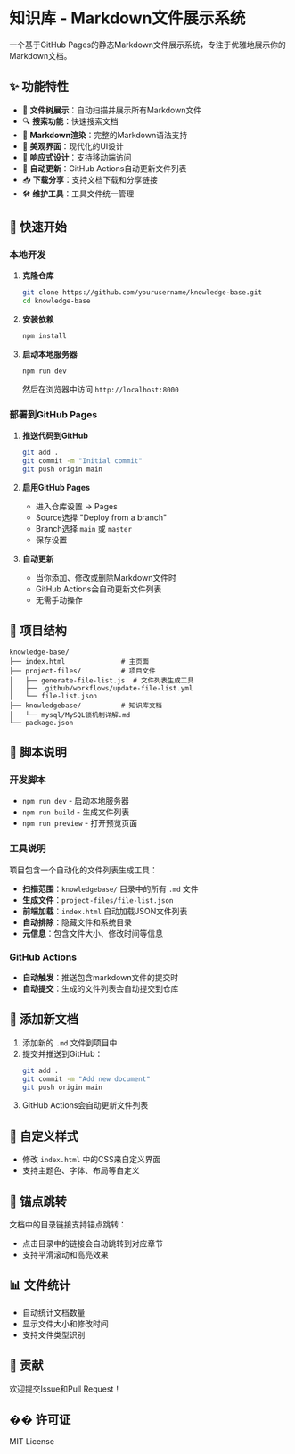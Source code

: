 # 知识库 - Markdown文件展示系统

一个基于GitHub Pages的静态Markdown文件展示系统，专注于优雅地展示你的Markdown文档。

## ✨ 功能特性

- 📁 **文件树展示**：自动扫描并展示所有Markdown文件
- 🔍 **搜索功能**：快速搜索文档
- 📖 **Markdown渲染**：完整的Markdown语法支持
- 🎨 **美观界面**：现代化的UI设计
- 📱 **响应式设计**：支持移动端访问
- 🔄 **自动更新**：GitHub Actions自动更新文件列表
- 📥 **下载分享**：支持文档下载和分享链接
- 🛠️ **维护工具**：工具文件统一管理

## 🚀 快速开始

### 本地开发

1. **克隆仓库**
   ```bash
   git clone https://github.com/yourusername/knowledge-base.git
   cd knowledge-base
   ```

2. **安装依赖**
   ```bash
   npm install
   ```

3. **启动本地服务器**
   ```bash
   npm run dev
   ```
   然后在浏览器中访问 `http://localhost:8000`

### 部署到GitHub Pages

1. **推送代码到GitHub**
   ```bash
   git add .
   git commit -m "Initial commit"
   git push origin main
   ```

2. **启用GitHub Pages**
   - 进入仓库设置 → Pages
   - Source选择 "Deploy from a branch"
   - Branch选择 `main` 或 `master`
   - 保存设置

3. **自动更新**
   - 当你添加、修改或删除Markdown文件时
   - GitHub Actions会自动更新文件列表
   - 无需手动操作

## 📁 项目结构

```
knowledge-base/
├── index.html              # 主页面
├── project-files/          # 项目文件
│   ├── generate-file-list.js  # 文件列表生成工具
│   ├── .github/workflows/update-file-list.yml
│   └── file-list.json
├── knowledgebase/          # 知识库文档
│   └── mysql/MySQL锁机制详解.md
└── package.json
```

## 🔧 脚本说明

### 开发脚本

- `npm run dev` - 启动本地服务器
- `npm run build` - 生成文件列表
- `npm run preview` - 打开预览页面

### 工具说明

项目包含一个自动化的文件列表生成工具：

- **扫描范围**：`knowledgebase/` 目录中的所有 `.md` 文件
- **生成文件**：`project-files/file-list.json`
- **前端加载**：`index.html` 自动加载JSON文件列表
- **自动排除**：隐藏文件和系统目录
- **元信息**：包含文件大小、修改时间等信息

### GitHub Actions

- **自动触发**：推送包含markdown文件的提交时
- **自动提交**：生成的文件列表会自动提交到仓库

## 📝 添加新文档

1. 添加新的 `.md` 文件到项目中
2. 提交并推送到GitHub：
   ```bash
   git add .
   git commit -m "Add new document"
   git push origin main
   ```
3. GitHub Actions会自动更新文件列表

## 🎨 自定义样式

- 修改 `index.html` 中的CSS来自定义界面
- 支持主题色、字体、布局等自定义

## 🔗 锚点跳转

文档中的目录链接支持锚点跳转：
- 点击目录中的链接会自动跳转到对应章节
- 支持平滑滚动和高亮效果

## 📊 文件统计

- 自动统计文档数量
- 显示文件大小和修改时间
- 支持文件类型识别

## 🤝 贡献

欢迎提交Issue和Pull Request！

## �� 许可证

MIT License 